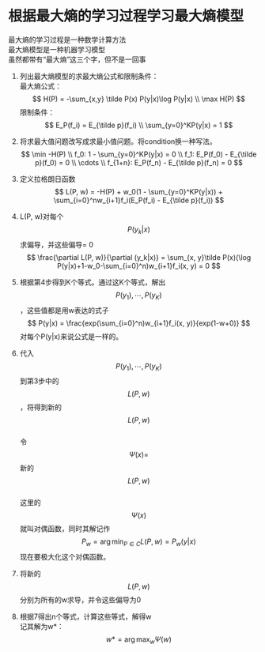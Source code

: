 # 根据最大熵的学习过程学习最大熵模型

最大熵的学习过程是一种数学计算方法  
最大熵模型是一种机器学习模型  
虽然都带有“最大熵”这三个字，但不是一回事  

1. 列出最大熵模型的求最大熵公式和限制条件：  
最大熵公式：  
$$
H(P) = -\sum_{x,y} \tilde P(x) P(y|x)\log P(y|x) \\
\max H(P)
$$
限制条件：  
$$
E_P(f_i) = E_{\tilde p}(f_i)  \\
\sum_{y=0}^KP(y|x) = 1
$$

2. 将求最大值问题改写成求最小值问题。将condition换一种写法。  
$$
\min -H(P) \\
f_0: 1 - \sum_{y=0}^KP(y|x) = 0 \\
f_1: E_P(f_0) - E_{\tilde p}(f_0) = 0 \\
\cdots \\
f_{1+n}: E_P(f_n) - E_{\tilde p}(f_n) = 0
$$  
3. 定义拉格朗日函数  
$$
L(P, w) = -H(P) + w_0(1 - \sum_{y=0}^KP(y|x)) + \sum_{i=0}^nw_{i+1}f_i(E_P(f_i) - E_{\tilde p}(f_i))
$$
4. L(P, w)对每个$$P(y_k|x)$$求偏导，并这些偏导= 0   
$$
\frac{\partial L(P, w)}{\partial (y_k|x)} = \sum_{x, y}\tilde P(x)(\log P(y|x)+1-w_0-\sum_{i=0}^n)w_{i+1}f_i(x, y) = 0
$$
5. 根据第4步得到K个等式。通过这K个等式，解出$$P(y_1), \cdots, P(y_K)$$，这些值都是用w表达的式子  
$$
P(y|x) = \frac{exp(\sum_{i=0}^n)w_{i+1}f_i(x, y)}{exp(1-w+0)}
$$
对每个P(y|x)来说公式是一样的。  
6. 代入$$P(y_1), \cdots, P(y_K)$$到第3步中的$$L(P, w)$$，将得到新的$$L(P, w)$$  
令$$\Psi(x) = $$新的$$L(P, w)$$  
这里的$$\Psi(x)$$就叫对偶函数，同时其解记作  
$$
P_w = \arg \min_{P \in C} L(P, w) = P_w(y|x)
$$
现在要极大化这个对偶函数。  
7. 将新的$$L(P, w)$$分别为所有的w求导，并令这些偏导为0  
8. 根据7得出n个等式，计算这些等式，解得w  
记其解为w*：
$$
w* = \arg \max_w \Psi (w)
$$  
